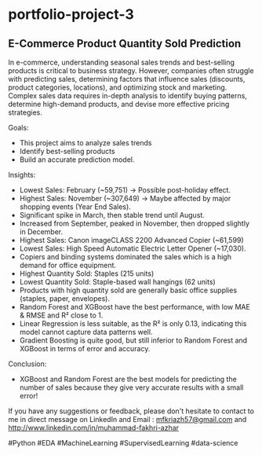 # portfolio-project-3
## E-Commerce Product Quantity Sold Prediction


In e-commerce, understanding seasonal sales trends and best-selling products is critical to business strategy. However, companies often struggle with predicting sales, determining factors that influence sales (discounts, product categories, locations), and optimizing stock and marketing. Complex sales data requires in-depth analysis to identify buying patterns, determine high-demand products, and devise more effective pricing strategies.


Goals:  
- This project aims to analyze sales trends
- Identify best-selling products
- Build an accurate prediction model.


Insights:  
- Lowest Sales: February (~59,751) → Possible post-holiday effect.
- Highest Sales: November (~307,649) → Maybe affected by major shopping events (Year End Sales).
- Significant spike in March, then stable trend until August.
- Increased from September, peaked in November, then dropped slightly in December.
- Highest Sales: Canon imageCLASS 2200 Advanced Copier (~61,599)
- Lowest Sales: High Speed Automatic Electric Letter Opener (~17,030).
- Copiers and binding systems dominated the sales which is a high demand for office equipment.
- Highest Quantity Sold: Staples (215 units)
- Lowest Quantity Sold: Staple-based wall hangings (62 units)
- Products with high quantity sold are generally basic office supplies (staples, paper, envelopes).
- Random Forest and XGBoost have the best performance, with low MAE & RMSE and R² close to 1.
- Linear Regression is less suitable, as the R² is only 0.13, indicating this model cannot capture data patterns well.
- Gradient Boosting is quite good, but still inferior to Random Forest and XGBoost in terms of error and accuracy.


Conclusion:  
- XGBoost and Random Forest are the best models for predicting the number of sales because they give very accurate results with a small error!

If you have any suggestions or feedback, please don't hesitate to contact to me in direct message on LinkedIn and Email : mfkriazh57@gmail.com and http://www.linkedin.com/in/muhammad-fakhri-azhar

#Python #EDA #MachineLearning #SupervisedLearning #data-science
